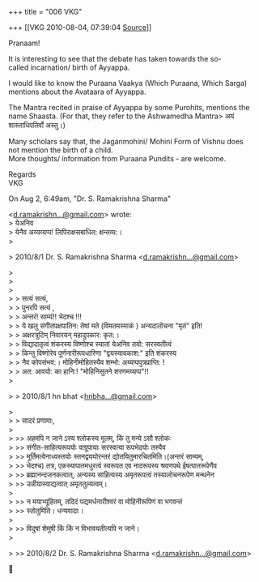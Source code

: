 +++
title = "006 VKG"

+++
[[VKG	2010-08-04, 07:39:04 [Source](https://groups.google.com/g/bvparishat/c/p4uE7wM9xz0)]]



Pranaam!

It is interesting to see that the debate has taken towards the so-  
called incarnation/ birth of Ayyappa.

I would like to know the Puraana Vaakya (Which Puraana, Which Sarga)  
mentions about the Avataara of Ayyappa.

The Mantra recited in praise of Ayyappa by some Purohits, mentions the  
name Shaasta. (For that, they refer to the Ashwamedha Mantra> अयं  
शास्ताधिपतिर्वो अस्तु।)

Many scholars say that, the Jaganmohini/ Mohini Form of Vishnu does  
not mention the birth of a child.  
More thoughts/ information from Puraana Pundits - are welcome.

Regards  
VKG

  
On Aug 2, 6:49am, "Dr. S. Ramakrishna Sharma"

  
\<[d.ramakrishn...@gmail.com]()\> wrote:  
\> येअनिव  
\> येनैव अय्यय्यप्प! लिपिराक्षसबाधित: क्षन्तव्य:।  
\>  

\> 2010/8/1 Dr. S. Ramakrishna Sharma \<[d.ramakrishn...@gmail.com]()\>

  
\>  
\>  
\>  
\> \> सत्यं सत्यं,  
\> \> पुनरपि सत्यं ,  
\> \> अन्तरं! साम्यं!! भेदश्च !!!  
\> \> ये खलु संगीतपक्षपातिन: तेषां मते (विमतमस्माकं ) अन्यदालोचना "मृतं" इति!  
\> \> अक्षरत्रुटिम् निवारयन् महादुपकार: कृत:।  
\> \> विद्यादातृत्वं शंकरस्य विष्णोश्च स्यातां येअनिव तयो: सरस्वतीत्वं  
\> \> किन्तु विष्णोरेव पूर्णनारीरूपधारिणा "द्वयस्यावकाश:" इति शंकरस्य  
\> \> नैव कोपसंभव:। मोहिनीमोहितस्यैव शम्भो: अय्यप्पपुत्रप्राप्ति: !  
\> \> अत: आवयो: का हानि:! "मोहिनिसुतने शरणमय्यप्प"!!  
\>  

\> \> 2010/8/1 hn bhat \<[hnbha...@gmail.com]()\>

  
\>  
\> \> सादरं प्रणामाः,  
\>  
\> \>\> अहमपि न जाने ऽस्य श्लोकस्य मूलम्, किं तु मन्ये ऽसौ श्लोकः  
\> \>\> संगीत-साहित्यरूपयोः वाग्रूपायाः सरस्वत्या रूपभेदयोः तस्यैव  
\> \>\> मूर्तिमत्वेनाध्यस्तयोः स्तनद्वययोरन्तरं द्योतयितुमारचितमिति।(अन्तरं साम्यम्,  
\> \>\> भेदश्च) तत्र, एकस्यापातमधुरत्वं स्वरूपत एव नादरूपस्य श्रवणपथे ईषत्पातरूपेणैव  
\> \>\> ब्रह्मानन्दजनकत्वात्, अन्यस्य साहित्यस्य अमृतरूपत्वं तस्यालोचनरूपेण मन्थनेन  
\> \>\> उन्नीयास्वाद्यत्वात् अमृततुल्यत्वम्।  
\>  
\> \>\> न मयाभ्यूहितम्, तदिदं पद्यमर्धनारीश्वरं वा मोहिनीरूपिणं वा भगवन्तं  
\> \>\> स्तोतुमिति। धन्यवादाः।  
\>  
\> \>\> विदुषां शेमुषी किं किं न विभावयतीत्यपि न जाने।  
\>  

\> \>\> 2010/8/2 Dr. S. Ramakrishna Sharma \<[d.ramakrishn...@gmail.com]()\>



